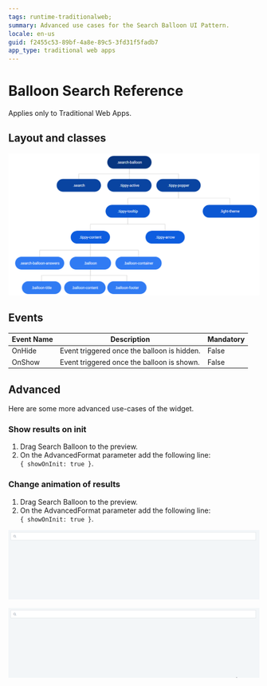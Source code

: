 ```yaml
---
tags: runtime-traditionalweb; 
summary: Advanced use cases for the Search Balloon UI Pattern.
locale: en-us
guid: f2455c53-89bf-4a8e-89c5-3fd31f5fadb7
app_type: traditional web apps
---
```


# Balloon Search Reference

<div class="info" markdown="1">

Applies only to Traditional Web Apps.

</div>

## Layout and classes

![](images/searchballoon-2-diag.png?width=800)

## Events

| **Event Name** |  **Description** |  **Mandatory**  |
| ---|---|--- |  
| OnHide | Event triggered once the balloon is hidden.  |  False  |
| OnShow | Event triggered once the balloon is shown.  |  False  |

## Advanced

Here are some more advanced use-cases of the widget.

### Show results on init

1. Drag Search Balloon to the preview.
1. On the AdvancedFormat parameter add the following line:  
`{ showOnInit: true }`.

### Change animation of results

1. Drag Search Balloon to the preview.
1. On the AdvancedFormat parameter add the following line:  
`{ showOnInit: true }`.

![](images/searchballoon-1-ss.gif?width=800)

![](images/searchballoon-2-ss.gif?width=800)
